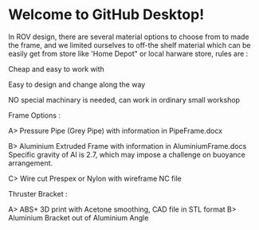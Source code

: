 # Welcome to GitHub Desktop!

In ROV design, there are several material options to choose from to made the frame, and we limited ourselves to off-the shelf material which can be easily get from store like 'Home Depot" or local harware store, rules are :

Cheap and easy to work with

Easy to design and change along the way

NO special machinary is needed, can work in ordinary small workshop


Frame Options : 

A> Pressure Pipe (Grey Pipe) with information in PipeFrame.docx

B> Aluminium Extruded Frame with information in AluminiumFrame.docs
Specific gravity of Al is 2.7, which may impose a challenge on buoyance arrangement.

C> Wire cut Prespex or Nylon with wireframe NC file

Thruster Bracket :

A>  ABS+ 3D print with Acetone smoothing, CAD file in STL format
B>  Aluminium Bracket out of Aluminium Angle

